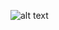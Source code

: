 ![alt text](http://static1.squarespace.com/static/55cc4c4be4b0dc6eee3b55ab/55cc4d58e4b07f2c67fbb18e/55cc4d59e4b07f2c67fbb26e/1296500975000/cow.png?format=original)

